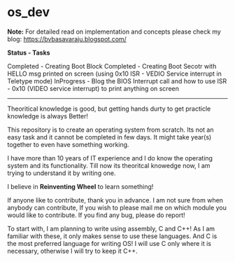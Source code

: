 # os_dev

**Note:** For detailed read on implementation and concepts please check my blog: https://bvbasavaraju.blogspot.com/

**Status    -   Tasks**

Completed   -   Creating Boot Block
Completed   -   Creating Boot Secotr with HELLO msg printed on screen (using 0x10 ISR - VEDIO Service interrupt in Teletype mode)
InProgress  -   Blog the BIOS Interrupt call and how to use ISR - 0x10 (VIDEO service interrupt) to print anything on screen

-------------------------------------------------------------------------------------------------------------------------

Theoritical knowledge is good, but getting hands durty to get practicle knowledge is always Better!

This repository is to create an operating system from scratch. Its not an easy task and it cannot be completed in few days. It might take year(s) together to even have something working. 

I have more than 10 years of IT experience and I do know the operating system and its functionality. Till now its theoritcal knowedge now, I am trying to understand it by writing one.

I believe in **Reinventing Wheel** to learn something!

If anyone like to contribute, thank you in advance. I am not sure from when anybody can contribute, If you wish to please mail me on which module you would like to contribute.
If you find any bug, please do report!

To start with, I am planning to write using assembly, C and C++! As I am familiar with these, it only makes sense to use these languages. And C is the most preferred language for writing OS! I will use C only where it is necessary, otherwise I will try to keep it C++.
